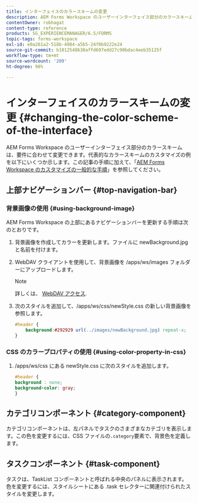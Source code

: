 ```yaml
---
title: インターフェイスのカラースキームの変更
description: AEM Forms Workspace のユーザーインターフェイス部分のカラースキームを選択的に変更する方法。
contentOwner: robhagat
content-type: reference
products: SG_EXPERIENCEMANAGER/6.5/FORMS
topic-tags: forms-workspace
exl-id: e0a261a2-518b-4984-a5b5-24f0b9222e24
source-git-commit: b1012548630affd697edd27c90bdac4eeb35125f
workflow-type: tm+mt
source-wordcount: '209'
ht-degree: 96%

---
```


# インターフェイスのカラースキームの変更 {#changing-the-color-scheme-of-the-interface}

AEM Forms Workspace のユーザーインターフェイス部分のカラースキームは、要件に合わせて変更できます。代表的なカラースキームのカスタマイズの例を以下にいくつか示します。この記事の手順に加えて、「[AEM Forms Workspace のカスタマイズの一般的な手順](/help/forms/using/generic-steps-html-workspace-customization.md)」を参照してください。

## 上部ナビゲーションバー {#top-navigation-bar}

### 背景画像の使用 {#using-background-image}

AEM Forms Workspace の上部にあるナビゲーションバーを更新する手順は次のとおりです。

1. 背景画像を作成してカラーを更新します。ファイルに newBackground.jpg と名前を付けます。
1. WebDAV クライアントを使用して、背景画像を /apps/ws/images フォルダーにアップロードします。

   >[!NOTE]
   >
   >詳しくは、 [WebDAV アクセス](https://experienceleague.adobe.com/docs/experience-manager-65/administering/contentmanagement/webdav-access.html?lang=en).

1. 次のスタイルを追加して、/apps/ws/css/newStyle.css の新しい背景画像を参照します。

   ```css
   #header {
       background:#292929 url(../images/newBackground.jpg) repeat-x;
   }
   ```

### CSS のカラープロパティの使用 {#using-color-property-in-css}

1. /apps/ws/css にある newStyle.css に次のスタイルを追加します。

   ```css
   #header {
   background : none;
   background-color: gray;
   }
   ```

## カテゴリコンポーネント {#category-component}

カテゴリコンポーネントは、左パネルでタスクのさまざまなカテゴリを表示します。この色を変更するには、CSS ファイルの`.category`要素で、背景色を定義します。

## タスクコンポーネント {#task-component}

タスクは、TaskList コンポーネントと呼ばれる中央のパネルに表示されます。色を変更するには、スタイルシートにある .task セレクターに関連付けられたスタイルを変更します。
